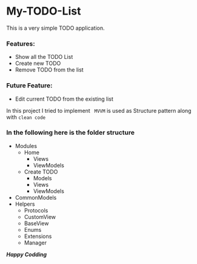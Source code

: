 # My-TODO-List

This is a very simple TODO application.

### Features:
- Show all the TODO List
- Create new TODO
- Remove TODO from the list

### Future Feature:
- Edit current TODO from the existing list


In this project I tried to implement ``` MVVM``` is used as Structure pattern along with ```clean code```

### In the following here is the folder structure
+ Modules
  + Home
    + Views
    + ViewModels
  + Create TODO
    + Models
    + Views
    + ViewModels
+ CommonModels
+ Helpers
  + Protocols
  + CustomView
  + BaseView
  + Enums
  + Extensions
  + Manager
  

***Happy Codding***
  
